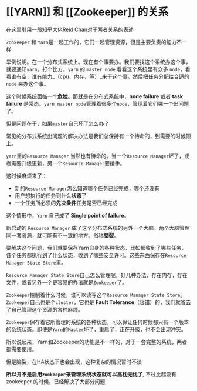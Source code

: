 # [[YARN]] 和 [[Zookeeper]] 的关系


在这里引用一段知乎大佬[Reid Chan](https://www.zhihu.com/people/reidchan)对于两者关系的表述

`Zookeeper` 和 `Yarn`是一起工作的，它们一起管理资源，但是主要负责的能力不一样

举例说明。在一个分布式系统上。现在有个事要办。我们要找这个系统办这个事，就要通知`yarn`。打个比方，`yarn` 的 `master node` 看看这个系统里有众多 `node`，看看谁有空，谁有能力_（cpu、内存、等）_来干这个事。然后把任务分配给合适的 `node` 来办这个事。

这个时候系统面临一个**危险**。那就是在分布式系统中，**node failure** 或者 **task failure** 是常态。`yarn master node`管理着很多个`node`，管理着它们哪一个出问题了。

但是问题在于，如果`master`自己坏了怎么办？

常见的分布式系统出问题的解决办法是我们总保持有一个待命的，到需要的时候顶上。

`yarn`里的`Resource Manager` 当然也有待命的。当一个`Resource Manager`坏了，或者需要升级更新，另一个`Resource Manager`要接手。

这时候麻烦来了：

-   新的`Resource Manager`怎么知道哪个任务已经完成，哪个还没有
-   用户想执行的任务到什么**状态**了
-   一个任务所必须的**先决条件**任务是否已经完成

这个情形中，`Yarn` 自己成了 **Single point of failure**。

新启动的 `Resource Manager` 成了这个分布式系统的另外一个大脑。两个大脑管理同一套资源，就可能有不一致的地方。俗称**脑裂**。

要解决这个问题，我们就要保存Yarn自身的各种状态，比如都收到了哪些任务，各个任务都执行到了什么状态，收到了哪些安全许可。这些东西保存在`Resource Manager State Store`里。

`Resource Manager State Store`自己怎么管理呢。好几种办法，存在内存，存在文件，或者另外一个更容易的办法就是`Zookeeper`了。

`Zookeeper`控制着什么时候，谁可以读写这个`Resource Manager State Store`。`Zookeeper`自己也是个`cluster`，它也是 **Fault Tolerance**（容错）的，我们就省去了自己管理这个资源的各种麻烦。

`Zookeeper`保存着它所管理的系统的各种状态，可以保证任何时候都只有一个版本的系统状态。即便是`Yarn`的`Master`坏了，重启了，正在升级，也不会出现冲突。

所以说起来，Yarn和Zookeeper的功能是不一样的，对于一套完整的系统，两者都需要使用。

但是脑裂，在HA状态下也会出现，这种复杂的情况暂时不谈

**所以并不是启用`zookeeper`来管理系统状态就可以高枕无忧了**, 不过比起没有 zookeeper 的时候，已经解决了大部分问题
